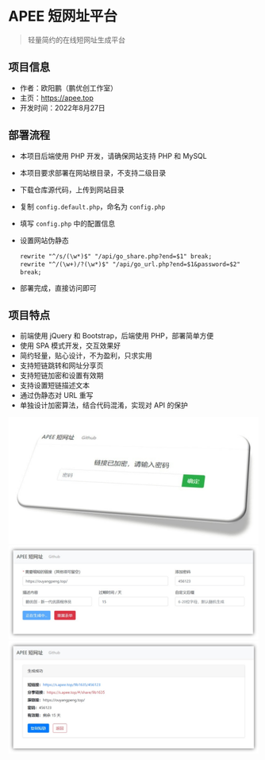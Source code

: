 # APEE 短网址平台

> 轻量简约的在线短网址生成平台

## 项目信息

- 作者：欧阳鹏（鹏优创工作室）
- 主页：https://apee.top
- 开发时间：2022年8月27日

## 部署流程

- 本项目后端使用 PHP 开发，请确保网站支持 PHP 和 MySQL
- 本项目要求部署在网站根目录，不支持二级目录
- 下载仓库源代码，上传到网站目录
- 复制 `config.default.php`，命名为 `config.php`
- 填写 `config.php` 中的配置信息
- 设置网站伪静态

      rewrite "^/s/(\w*)$" "/api/go_share.php?end=$1" break;
      rewrite "^/(\w+)/?(\w*)$" "/api/go_url.php?end=$1&password=$2" break;

- 部署完成，直接访问即可

## 项目特点

- 前端使用 jQuery 和 Bootstrap，后端使用 PHP，部署简单方便
- 使用 SPA 模式开发，交互效果好
- 简约轻量，贴心设计，不为盈利，只求实用
- 支持短链跳转和网址分享页
- 支持短链加密和设置有效期
- 支持设置短链描述文本
- 通过伪静态对 URL 重写
- 单独设计加密算法，结合代码混淆，实现对 API 的保护

![](img/%E6%88%AA%E5%9B%BE_password.jpg)
![](img/%E6%88%AA%E5%9B%BE_home.jpg)
![](img/%E6%88%AA%E5%9B%BE_result.jpg)